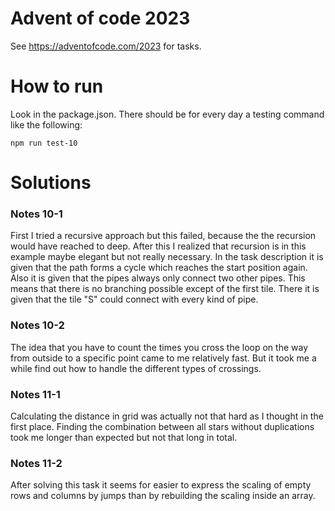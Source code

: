# Advent of code 2023
See https://adventofcode.com/2023 for tasks. 

# How to run
Look in the package.json. 
There should be for every day a testing command like the following:
```
npm run test-10
```

# Solutions

### Notes 10-1
First I tried a recursive approach but this failed, because the the recursion would have reached to deep. 
After this I realized that recursion is in this example maybe elegant but not really necessary. 
In the task description it is given that the path forms a cycle which reaches the start position again.
Also it is given that the pipes always only connect two other pipes. 
This means that there is no branching possible except of the first tile. 
There it is given that the tile "S" could connect with every kind of pipe.  

### Notes 10-2
The idea that you have to count the times you cross the loop on the way from outside to a specific point came to me relatively fast.
But it took me a while find out how to handle the different types of crossings. 

### Notes 11-1
Calculating the distance in grid was actually not that hard as I thought in the first place.
Finding the combination between all stars without duplications took me longer than expected but not that long in total.

### Notes 11-2
After solving this task it seems for easier to express the scaling of empty rows and columns by jumps than by rebuilding the scaling inside an array.
